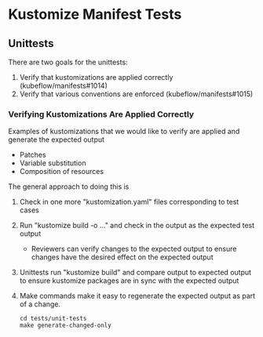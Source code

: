 # Kustomize Manifest Tests

## Unittests

There are two goals for the unittests:

1. Verify that kustomizations are applied correctly (kubeflow/manifests#1014)
1. Verify that various conventions are enforced (kubeflow/manifests#1015)

### Verifying Kustomizations Are Applied Correctly

Examples of kustomizations that we would like to verify are applied and generate the expected output

* Patches
* Variable substitution
* Composition of resources

The general approach to doing this is

1. Check in one more "kustomization.yaml" files corresponding to test cases
1. Run "kustomize build -o ..." and check in the output as the expected test output

   * Reviewers can verify changes to the expected output to ensure changes have the desired effect on the expected output
1. Unittests run "kustomize build" and compare output to expected output to ensure kustomize packages are in sync with the expected output
1. Make commands make it easy to regenerate the expected output as part of a change.

   ```
   cd tests/unit-tests
   make generate-changed-only
   ```